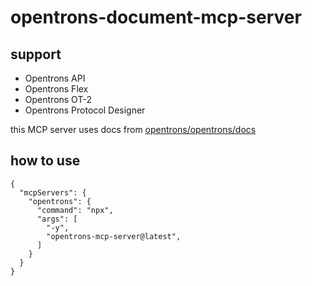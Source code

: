 # opentrons-document-mcp-server

## support

- Opentrons API
- Opentrons Flex
- Opentrons OT-2
- Opentrons Protocol Designer

this MCP server uses docs from [opentrons/opentrons/docs](https://github.com/opentrons/opentrons/tree/edge/docs)

## how to use

```shell
{
  "mcpServers": {
    "opentrons": {
      "command": "npx",
      "args": [
        "-y",
        "opentrons-mcp-server@latest",
      ]
    }
  }
}
```
